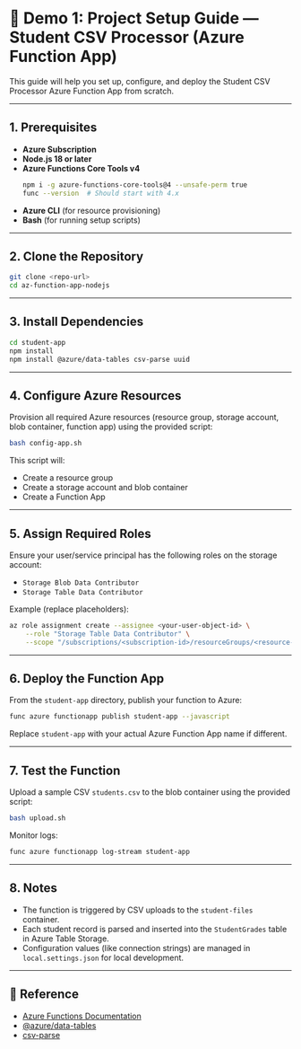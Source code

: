# 🚀 Demo 1: Project Setup Guide — Student CSV Processor (Azure Function App)

This guide will help you set up, configure, and deploy the Student CSV Processor Azure Function App from scratch.

---

## 1. Prerequisites

- **Azure Subscription**
- **Node.js 18 or later**
- **Azure Functions Core Tools v4**
  ```bash
  npm i -g azure-functions-core-tools@4 --unsafe-perm true
  func --version  # Should start with 4.x
  ```
- **Azure CLI** (for resource provisioning)
- **Bash** (for running setup scripts)

---

## 2. Clone the Repository

```bash
git clone <repo-url>
cd az-function-app-nodejs
```

---

## 3. Install Dependencies

```bash
cd student-app
npm install
npm install @azure/data-tables csv-parse uuid
```

---

## 4. Configure Azure Resources

Provision all required Azure resources (resource group, storage account, blob container, function app) using the provided script:

```bash
bash config-app.sh
```

This script will:
- Create a resource group
- Create a storage account and blob container
- Create a Function App

---

## 5. Assign Required Roles

Ensure your user/service principal has the following roles on the storage account:
- `Storage Blob Data Contributor`
- `Storage Table Data Contributor`

Example (replace placeholders):

```bash
az role assignment create --assignee <your-user-object-id> \
    --role "Storage Table Data Contributor" \
    --scope "/subscriptions/<subscription-id>/resourceGroups/<resource-group>/providers/Microsoft.Storage/storageAccounts/<storage-account-name>"
```

---

## 6. Deploy the Function App

From the `student-app` directory, publish your function to Azure:

```bash
func azure functionapp publish student-app --javascript
```

Replace `student-app` with your actual Azure Function App name if different.

---

## 7. Test the Function

Upload a sample CSV `students.csv` to the blob container using the provided script:

```bash
bash upload.sh
```

Monitor logs:

```bash
func azure functionapp log-stream student-app
```

---

## 8. Notes

- The function is triggered by CSV uploads to the `student-files` container.
- Each student record is parsed and inserted into the `StudentGrades` table in Azure Table Storage.
- Configuration values (like connection strings) are managed in `local.settings.json` for local development.

---

## 📄 Reference

- [Azure Functions Documentation](https://docs.microsoft.com/azure/azure-functions/)
- [@azure/data-tables](https://www.npmjs.com/package/@azure/data-tables)
- [csv-parse](https://www.npmjs.com/package/csv-parse)